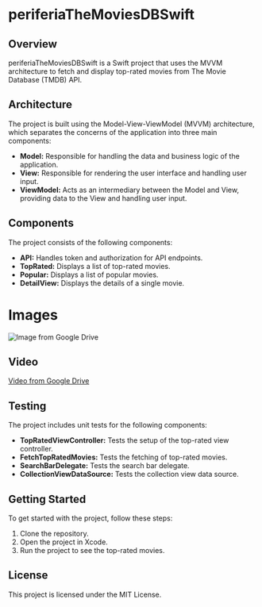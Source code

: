 # periferiaTheMoviesDBSwift

## Overview
periferiaTheMoviesDBSwift is a Swift project that uses the MVVM architecture to fetch and display top-rated movies from The Movie Database (TMDB) API.

## Architecture
The project is built using the Model-View-ViewModel (MVVM) architecture, which separates the concerns of the application into three main components:

- **Model:** Responsible for handling the data and business logic of the application.
- **View:** Responsible for rendering the user interface and handling user input.
- **ViewModel:** Acts as an intermediary between the Model and View, providing data to the View and handling user input.

## Components
The project consists of the following components:

- **API:** Handles token and authorization for API endpoints.
- **TopRated:** Displays a list of top-rated movies.
- **Popular:** Displays a list of popular movies.
- **DetailView:** Displays the details of a single movie.

# Images
![Image from Google Drive](https://drive.google.com/uc?id=1lkOynGUYDt1HbpaEzGezbERY0EAImvnx)

## Video
[Video from Google Drive](https://drive.google.com/uc?id=12jjVst0WiJOOyuYcID1T2WrCZQOx4K97)

## Testing
The project includes unit tests for the following components:

- **TopRatedViewController:** Tests the setup of the top-rated view controller.
- **FetchTopRatedMovies:** Tests the fetching of top-rated movies.
- **SearchBarDelegate:** Tests the search bar delegate.
- **CollectionViewDataSource:** Tests the collection view data source.

## Getting Started
To get started with the project, follow these steps:

1. Clone the repository.
2. Open the project in Xcode.
3. Run the project to see the top-rated movies.

## License
This project is licensed under the MIT License.
